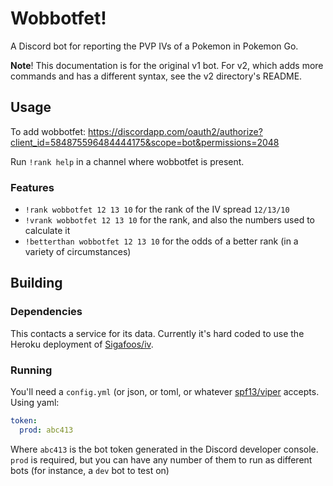 # Wobbotfet!
A Discord bot for reporting the PVP IVs of a Pokemon in Pokemon Go.

**Note**! This documentation is for the original v1 bot. For v2, which adds more commands and has a different syntax, see the v2 directory's README.

## Usage
To add wobbotfet: https://discordapp.com/oauth2/authorize?client_id=584875596484444175&scope=bot&permissions=2048

Run `!rank help` in a channel where wobbotfet is present.

### Features
* `!rank wobbotfet 12 13 10` for the rank of the IV spread `12/13/10`
* `!vrank wobbotfet 12 13 10` for the rank, and also the numbers used to calculate it
* `!betterthan wobbotfet 12 13 10` for the odds of a better rank (in a variety of circumstances)

## Building

### Dependencies
This contacts a service for its data. Currently it's hard coded to use the Heroku deployment of [Sigafoos/iv](https://github.com/Sigafoos/iv).

### Running
You'll need a `config.yml` (or json, or toml, or whatever [spf13/viper](github.com/spf13/viper) accepts. Using yaml:

```yaml
token:
  prod: abc413
```

Where `abc413` is the bot token generated in the Discord developer console. `prod` is required, but you can have any number of them to run as different bots (for instance, a `dev` bot to test on)
